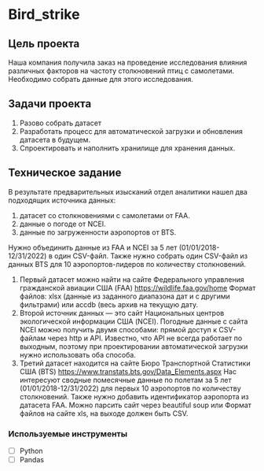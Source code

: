 # Bird_strike

## Цель проекта

Наша компания получила заказ на проведение исследования  влияния различных факторов на частоту столкновений птиц с самолетами. Необходимо собрать данные для этого исследования.
## Задачи проекта
1. Разово собрать датасет
2. Разработать процесс для автоматической загрузки и обновления датасета в будущем.
3. Спроектировать и наполнить хранилище для хранения данных.
## Техническое задание
В результате предварительных изысканий отдел аналитики нашел два подходящих источника данных: 
1. датасет со столкновениями с самолетами от FAA.
2. данные о погоде от NCEI.
3. данные по загруженности аэропортов от BTS.

Нужно объединить данные из FAA и NCEI за 5 лет (01/01/2018-12/31/2022) в один CSV-файл. Также нужно собрать один CSV-файл из данных BTS для 10 аэропортов-лидеров по количеству столкновений. 

1. Первый датасет можно найти на сайте Федерального управления гражданской авиации США (FAA)
https://wildlife.faa.gov/home
Формат файлов: xlsx (данные из заданного диапазона дат и с другими фильтрами) или accdb (весь архив на текущую дату.  
2. Второй источник данных — это сайт Национальных центров экологической информации США (NCEI). Погодные данные с сайта NCEI можно получить двумя способами: прямой доступ к CSV-файлам через http и API. Известно, что API не всегда работает по выходным, поэтому при проектировании автоматической загрузки нужно использовать оба способа. 
3. Третий датасет находится на сайте Бюро Транспортной Статистики США (BTS)  https://www.transtats.bts.gov/Data_Elements.aspx Нас интересуют сводные помесячные данные по полетам за 5 лет (01/01/2018-12/31/2022) для первых 10 аэропортов по количеству столкновений. Также нужно добавить идентификатор аэропорта из датасета FAA. Можно парсить сайт через beautiful soup или  Формат файлов на сайте xls, на выходе должен быть CSV.

   
### Используемые инструменты
- [ ] Python
- [ ] Pandas

